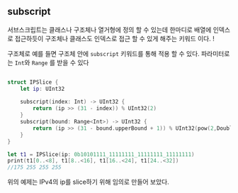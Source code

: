 

## subscript

서브스크립트는 클래스나 구조체나 열거형에 정의 할 수 있는데 한마디로 배열에 인덱스로 접근하듯이 구조체나 클래스도 인덱스로 접근 할 수 있게 해주는 키워드 이다. !

구조체로 예를 들면 구조체 안에 `subscript` 키워드를 통해 적용 할 수 있다. 파라미터로는 `Int`와 `Range` 를 받을 수 있다 

```swift

struct IPSlice {
    let ip: UInt32
    
    subscript(index: Int) -> UInt32 {
        return (ip >> (31 - index)) % UInt32(2)
    }
    subscript(bound: Range<Int>) -> UInt32 {
        return (ip >> (31 - bound.upperBound + 1)) % UInt32(pow(2,Double(bound.upperBound - bound.lowerBound)))
    }
}

let t1 = IPSlice(ip: 0b10101111_11111111_11111111_11111111)
print(t1[0..<8], t1[8..<16], t1[16..<24], t1[24..<32])
//175 255 255 255

```

위의 예제는 IPv4의 ip를 slice하기 위해 임의로 만들어 보았다.